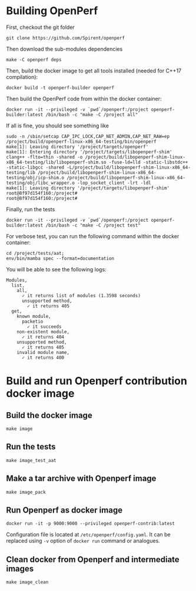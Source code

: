 
# Building OpenPerf


First, checkout the git folder

	git clone https://github.com/Spirent/openperf

Then download the sub-modules dependencies

	make -C openperf deps

Then, build the docker image to get all tools installed (needed for C++17 compilation):

	docker build -t openperf-builder openperf

Then build the OpenPerf code from within the docker container:

	docker run -it --privileged -v `pwd`/openperf:/project openperf-builder:latest /bin/bash -c "make -C /project all"

If all is fine, you should see something like

	sudo -n /sbin/setcap CAP_IPC_LOCK,CAP_NET_ADMIN,CAP_NET_RAW=ep /project/build/openperf-linux-x86_64-testing/bin/openperf
	make[1]: Leaving directory '/project/targets/openperf'
	make[1]: Entering directory '/project/targets/libopenperf-shim'
	clang++ -flto=thin -shared -o /project/build/libopenperf-shim-linux-x86_64-testing/lib/libopenperf-shim.so -fuse-ld=lld -static-libstdc++ -static-libgcc -shared -L/project/build/libopenperf-shim-linux-x86_64-testing/lib /project/build/libopenperf-shim-linux-x86_64-testing/obj/icp-shim.o /project/build/libopenperf-shim-linux-x86_64-testing/obj/libc_wrapper.o -lop_socket_client -lrt -ldl
	make[1]: Leaving directory '/project/targets/libopenperf-shim'
	root@8f97d154f160:/project#
	root@8f97d154f160:/project#

Finally, run the tests

	docker run -it --privileged -v `pwd`/openperf:/project openperf-builder:latest /bin/bash -c "make -C /project test"

For verbose test, you can run the following command within the docker container:

	cd /project/tests/aat;
	env/bin/mamba spec --format=documentation

You will be able to see the following logs:

	Modules,
	  list,
	    all,
	      ✓ it returns list of modules (1.3598 seconds)
	      unsupported method,
	        ✓ it returns 405
	  get,
	    known module,
	      packetio
	        ✓ it succeeds
	    non-existent module,
	      ✓ it returns 404
	    unsupported method,
	      ✓ it returns 405
	    invalid module name,
	      ✓ it returns 400

# Build and run Openperf contribution docker image

## Build the docker image
```
make image
```

## Run the tests
```
make image_test_aat
```

## Make a tar archive with Openperf image
```
make image_pack
```

## Run Openperf as docker image
```
docker run -it -p 9000:9000 --privileged openperf-contrib:latest
```
Configuration file is located at `/etc/openperf/config.yaml`. It can be replaced using `-v` option of `docker run` command or analogues.

## Clean docker from Openperf and intermediate images
```
make image_clean
```